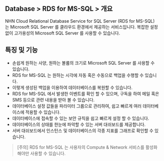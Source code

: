 ## Database > RDS for MS-SQL > 개요

NHN Cloud Relational Database Service for SQL Server (RDS for MS-SQL) 는 Microsoft SQL Server 를 클라우드 환경에서 제공하는 서비스입니다.
복잡한 설정 없이 고가용성의 Microsoft SQL Server 를 사용할 수 있습니다.

## 특징 및 기능

* 손쉽게 원하는 사양, 원하는 볼륨의 크기로 Microsoft SQL Server 를 사용할 수 있습니다.
* RDS for MS-SQL 는 원하는 시각에 자동 혹은 수동으로 백업을 수행할 수 있습니다.
* 이렇게 생성된 백업을 이용하여 데이터베이스를 복원할 수 있습니다.
* RDS for MS-SQL 에서 발생한 이벤트를 확인 할 수 있으며, 구독을 하여 메일 혹은 SMS 등으로 관련 내용을 받아 볼 수 있습니다.
* 데이터베이스 설정 값들을 파라미터 그룹으로 관리하여, 쉽고 빠르게 여러 데이터베이스에 적용할 수 있습니다.
* 데이터베이스에 접속할 수 있는 보안 규칙을 쉽고 빠르게 설정 할 수 있습니다.
* 데이터베이스의 상태를 한눈에 파악할 수 있는 서버 대쉬보드를 제공합니다.
* 서버 대쉬보드에서 인스턴스 및 데이터베이스의 각종 지표를 그래프로 확인할 수 있습니다. 

> [주의]
> RDS for MS-SQL 는 사용자의 Compute & Network 서비스를 활성화해야만 사용할 수 있습니다.
